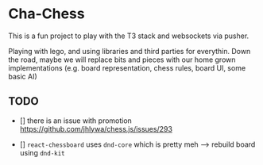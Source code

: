 # Cha-Chess

This is a fun project to play with the T3 stack and websockets via pusher.

Playing with lego, and using libraries and third parties for everythin. Down the road, maybe we will replace bits and pieces with our home grown implementations (e.g. board representation, chess rules, board UI, some basic AI)
## TODO

- [] there is an issue with promotion <https://github.com/jhlywa/chess.js/issues/293>

- [] `react-chessboard` uses `dnd-core` which is pretty meh --> rebuild board using `dnd-kit`
